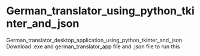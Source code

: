 # German_translator_using_python_tkinter_and_json
German_translator_desktop_application_using_python_tkinter_and_json
Download .exe and german_translator_app file and .json file to run this 
